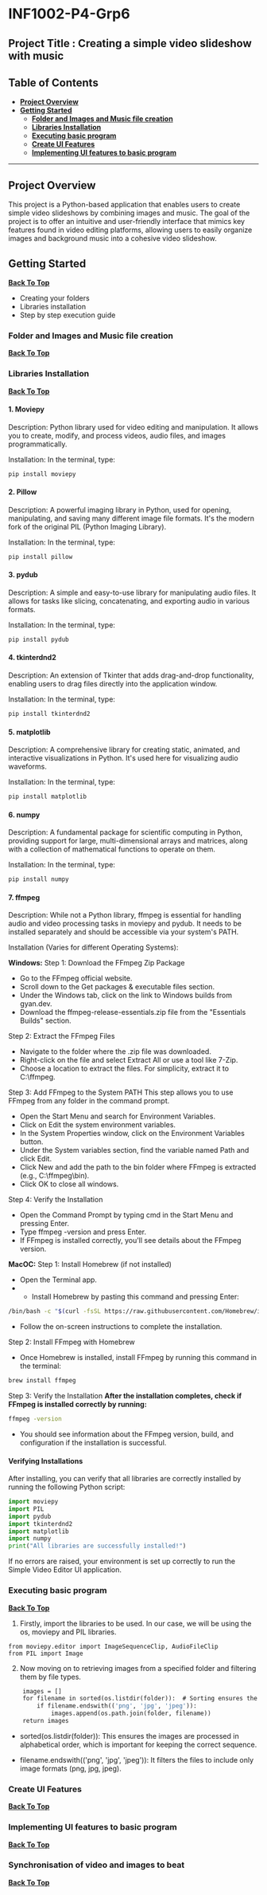 # INF1002-P4-Grp6
## Project Title : Creating a simple video slideshow with music

## Table of Contents
- **[Project Overview](#project-overview)**
- **[Getting Started](#getting-started)**
  - **[Folder and Images and Music file creation](#folder-and-images-and-music-file-creation)**
  - **[Libraries Installation](#libraries-installation)**
  - **[Executing basic program](#executing-basic-program)**
  - **[Create UI Features](#create-ui-features)**
  - **[Implementing UI features to basic program](#implementing-ui-features-to-basic-program)**
---
## Project Overview
This project is a Python-based application that enables users to create simple video slideshows by combining images and music. The goal of the project is to offer an intuitive and user-friendly interface that mimics key features found in video editing platforms, allowing users to easily organize images and background music into a cohesive video slideshow.

## Getting Started
**[Back To Top](#back-to-top)**

- Creating your folders
- Libraries installation
- Step by step execution guide

### Folder and Images and Music file creation
**[Back To Top](#back-to-top)**


### Libraries Installation
**[Back To Top](#back-to-top)**
#### 1. Moviepy
Description:  Python library used for video editing and manipulation. It allows you to create, modify, and process videos, audio files, and images programmatically. 

Installation: In the terminal, type: 
```bash
pip install moviepy
```

#### 2. Pillow
Description: A powerful imaging library in Python, used for opening, manipulating, and saving many different image file formats. It's the modern fork of the original PIL (Python Imaging Library).

Installation: In the terminal, type:
```bash
pip install pillow
```

#### 3. pydub
Description: A simple and easy-to-use library for manipulating audio files. It allows for tasks like slicing, concatenating, and exporting audio in various formats.

Installation: In the terminal, type:
```bash
pip install pydub
```

#### 4. tkinterdnd2
Description: An extension of Tkinter that adds drag-and-drop functionality, enabling users to drag files directly into the application window.

Installation: In the terminal, type:
```bash
pip install tkinterdnd2
```

#### 5. matplotlib
Description: A comprehensive library for creating static, animated, and interactive visualizations in Python. It's used here for visualizing audio waveforms.

Installation: In the terminal, type:
```bash
pip install matplotlib
```

#### 6. numpy
Description: A fundamental package for scientific computing in Python, providing support for large, multi-dimensional arrays and matrices, along with a collection of mathematical functions to operate on them.

Installation: In the terminal, type:
```bash
pip install numpy
```

#### 7. ffmpeg
Description: While not a Python library, ffmpeg is essential for handling audio and video processing tasks in moviepy and pydub. It needs to be installed separately and should be accessible via your system's PATH.

Installation (Varies for different Operating Systems):

**Windows:**
Step 1: Download the FFmpeg Zip Package
- Go to the FFmpeg official website.
- Scroll down to the Get packages & executable files section.
- Under the Windows tab, click on the link to Windows builds from gyan.dev.
- Download the ffmpeg-release-essentials.zip file from the "Essentials Builds" section.

Step 2: Extract the FFmpeg Files
- Navigate to the folder where the .zip file was downloaded.
- Right-click on the file and select Extract All or use a tool like 7-Zip.
- Choose a location to extract the files. For simplicity, extract it to C:\ffmpeg.

Step 3: Add FFmpeg to the System PATH
This step allows you to use FFmpeg from any folder in the command prompt.
- Open the Start Menu and search for Environment Variables.
- Click on Edit the system environment variables.
- In the System Properties window, click on the Environment Variables button.
- Under the System variables section, find the variable named Path and click Edit.
- Click New and add the path to the bin folder where FFmpeg is extracted (e.g., C:\ffmpeg\bin).
- Click OK to close all windows.

Step 4: Verify the Installation
- Open the Command Prompt by typing cmd in the Start Menu and pressing Enter.
- Type ffmpeg -version and press Enter.
- If FFmpeg is installed correctly, you'll see details about the FFmpeg version.

**MacOC:**
Step 1: Install Homebrew (if not installed)
- Open the Terminal app.
- - Install Homebrew by pasting this command and pressing Enter:
```bash
/bin/bash -c "$(curl -fsSL https://raw.githubusercontent.com/Homebrew/install/HEAD/install.sh)"
```
- Follow the on-screen instructions to complete the installation.

Step 2: Install FFmpeg with Homebrew
- Once Homebrew is installed, install FFmpeg by running this command in the terminal:
```bash
brew install ffmpeg
```

Step 3: Verify the Installation
**After the installation completes, check if FFmpeg is installed correctly by running:**
```bash
ffmpeg -version
```
- You should see information about the FFmpeg version, build, and configuration if the installation is successful.

#### Verifying Installations
After installing, you can verify that all libraries are correctly installed by running the following Python script:
```Python
import moviepy
import PIL
import pydub
import tkinterdnd2
import matplotlib
import numpy
print("All libraries are successfully installed!")
```
If no errors are raised, your environment is set up correctly to run the Simple Video Editor UI application.

### Executing basic program
**[Back To Top](#back-to-top)**
1. Firstly, import the libraries to be used. In our case, we will be using the os, moviepy and PIL libraries.
```import os
from moviepy.editor import ImageSequenceClip, AudioFileClip
from PIL import Image
```

2. Now moving on to retrieving images from a specified folder and filtering them by file types.
```def load_images_from_folder(folder):
    images = []
    for filename in sorted(os.listdir(folder)):  # Sorting ensures the right order
        if filename.endswith(('png', 'jpg', 'jpeg')):
            images.append(os.path.join(folder, filename))
    return images
```
- sorted(os.listdir(folder)):
  This ensures the images are processed in alphabetical order, which is important for keeping the correct sequence.
  
- filename.endswith(('png', 'jpg', 'jpeg')):
  It filters the files to include only image formats (png, jpg, jpeg).


### Create UI Features 
**[Back To Top](#back-to-top)**


### Implementing UI features to basic program
**[Back To Top](#back-to-top)**


### Synchronisation of video and images to beat
**[Back To Top](#back-to-top)**


